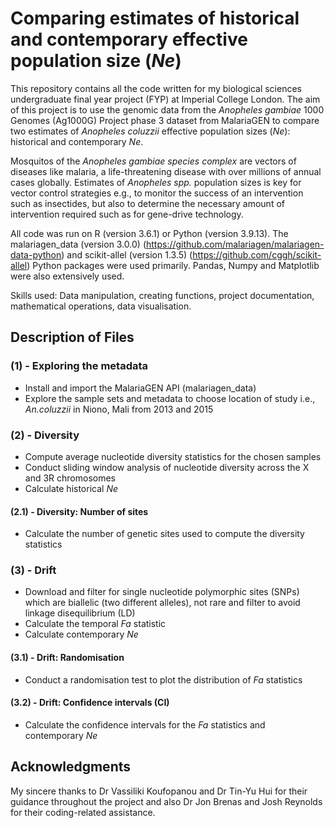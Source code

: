 # Comparing estimates of historical and contemporary effective population size (_Ne_)

This repository contains all the code written for my biological sciences undergraduate final year project (FYP) at Imperial College London. The aim of this project is to use the genomic data from the _Anopheles gambiae_ 1000 Genomes (Ag1000G) Project phase 3 dataset from MalariaGEN to compare two estimates of _Anopheles coluzzii_ effective population sizes (_Ne_): historical and contemporary _Ne_.

Mosquitos of the _Anopheles gambiae species complex_ are vectors of diseases like malaria, a life-threatening disease with over millions of annual cases globally. Estimates of _Anopheles spp._ population sizes is key for vector control strategies e.g., to monitor the success of an intervention such as insectides, but also to determine the necessary amount of intervention required such as for gene-drive technology.

All code was run on R (version 3.6.1) or Python (version 3.9.13). The malariagen_data (version 3.0.0) (https://github.com/malariagen/malariagen-data-python) and scikit-allel (version 1.3.5) (https://github.com/cggh/scikit-allel) Python packages were used primarily. Pandas, Numpy and Matplotlib were also extensively used. 

Skills used: Data manipulation, creating functions, project documentation, mathematical operations, data visualisation.

## Description of Files
### (1) - Exploring the metadata
* Install and import the MalariaGEN API (malariagen_data)
* Explore the sample sets and metadata to choose location of study i.e., _An.coluzzii_ in Niono, Mali from 2013 and 2015

### (2) - Diversity
* Compute average nucleotide diversity statistics for the chosen samples
* Conduct sliding window analysis of nucleotide diversity across the X and 3R chromosomes
* Calculate historical _Ne_
#### (2.1) - Diversity: Number of sites
* Calculate the number of genetic sites used to compute the diversity statistics

### (3) - Drift
* Download and filter for single nucleotide polymorphic sites (SNPs) which are biallelic (two different alleles), not rare and filter to avoid linkage disequilibrium (LD)
* Calculate the temporal _Fa_ statistic
* Calculate contemporary _Ne_
#### (3.1) - Drift: Randomisation
* Conduct a randomisation test to plot the distribution of _Fa_ statistics
#### (3.2) - Drift: Confidence intervals (CI)
* Calculate the confidence intervals for the _Fa_ statistics and contemporary _Ne_

## Acknowledgments
My sincere thanks to Dr Vassiliki Koufopanou and Dr Tin-Yu Hui for their guidance throughout the project and also Dr Jon Brenas and Josh Reynolds for their coding-related assistance.

